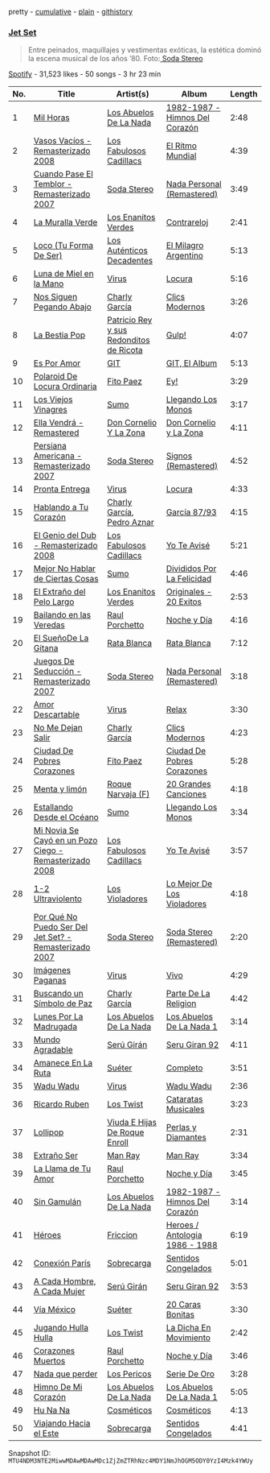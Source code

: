 pretty - [cumulative](/playlists/cumulative/37i9dQZF1DX42v3AOJvUpv.md) - [plain](/playlists/plain/37i9dQZF1DX42v3AOJvUpv) - [githistory](https://github.githistory.xyz/mackorone/spotify-playlist-archive/blob/main/playlists/plain/37i9dQZF1DX42v3AOJvUpv)

### [Jet Set](https://open.spotify.com/playlist/37i9dQZF1DX42v3AOJvUpv)

> Entre peinados, maquillajes y vestimentas exóticas, la estética dominó la escena musical de los años ’80\. Foto:<a href="spotify:user:spotify:playlist:37i9dQZF1DWThxX36B17XL"> Soda Stereo</a>

[Spotify](https://open.spotify.com/user/spotify) - 31,523 likes - 50 songs - 3 hr 23 min

| No. | Title | Artist(s) | Album | Length |
|---|---|---|---|---|
| 1 | [Mil Horas](https://open.spotify.com/track/7JEnT0uFWcwZqNZWv7hC9N) | [Los Abuelos De La Nada](https://open.spotify.com/artist/5R3NywPPOyhLfdvutgg0me) | [1982\-1987 \- Himnos Del Corazón](https://open.spotify.com/album/0DGCwJASSVCD2lJGyu0t9w) | 2:48 |
| 2 | [Vasos Vacíos \- Remasterizado 2008](https://open.spotify.com/track/198qSChSMQFuSimdeeY9gK) | [Los Fabulosos Cadillacs](https://open.spotify.com/artist/2FS22haX3FYbyOsUAkuYqZ) | [El Ritmo Mundial](https://open.spotify.com/album/4jrl8361FYPSK2gdEEKATh) | 4:39 |
| 3 | [Cuando Pase El Temblor \- Remasterizado 2007](https://open.spotify.com/track/3uMYq07Kj5m564OQwdSCrD) | [Soda Stereo](https://open.spotify.com/artist/7An4yvF7hDYDolN4m5zKBp) | [Nada Personal \(Remastered\)](https://open.spotify.com/album/0hyq754QnaKHYpH32QnWqs) | 3:49 |
| 4 | [La Muralla Verde](https://open.spotify.com/track/6OKhBvddAlWxxFnjbpilhu) | [Los Enanitos Verdes](https://open.spotify.com/artist/4TK1gDgb7QKoPFlzRrBRgR) | [Contrareloj](https://open.spotify.com/album/3e86fuFCEkoo3c2BESiLvd) | 2:41 |
| 5 | [Loco \(Tu Forma De Ser\)](https://open.spotify.com/track/3ydweVPwq9PCEVJ8WwqT6u) | [Los Auténticos Decadentes](https://open.spotify.com/artist/3HrbmsYpKjWH1lzhad7alj) | [El Milagro Argentino](https://open.spotify.com/album/2pqscM7JlS6XR6fk7Y8tVZ) | 5:13 |
| 6 | [Luna de Miel en la Mano](https://open.spotify.com/track/1qWLCuCnNcQVVzJm4pu7Zv) | [Virus](https://open.spotify.com/artist/0G7A5LzQAs2egiQl7hO5tV) | [Locura](https://open.spotify.com/album/5K3EGqntkI4To4TKtmIj2r) | 5:16 |
| 7 | [Nos Siguen Pegando Abajo](https://open.spotify.com/track/4VikOud5ZmdmHH6h7uQeDB) | [Charly García](https://open.spotify.com/artist/3jO7X5KupvwmWTHGtHgcgo) | [Clics Modernos](https://open.spotify.com/album/3OyBf97NOuJjhEpQHY920H) | 3:26 |
| 8 | [La Bestia Pop](https://open.spotify.com/track/5WeBnrDPyLhxruxVryHCkn) | [Patricio Rey y sus Redonditos de Ricota](https://open.spotify.com/artist/6byQKddO1b34lXC2ZEjehQ) | [Gulp!](https://open.spotify.com/album/5UATn22oJa1cBrnbnZ88eA) | 4:07 |
| 9 | [Es Por Amor](https://open.spotify.com/track/7cwtDwkH0PHHQmfbkZM8Ox) | [GIT](https://open.spotify.com/artist/21o0KNjooi1XjygW6V70NM) | [GIT, El Album](https://open.spotify.com/album/7Hg6EdwBShAdwAfUy4fFDN) | 5:13 |
| 10 | [Polaroid De Locura Ordinaria](https://open.spotify.com/track/0fAkoHmERNn6PuRqfK7411) | [Fito Paez](https://open.spotify.com/artist/1bZNv4q3OxYq7mmnLha7Tu) | [Ey!](https://open.spotify.com/album/1TscUipICOumgsnfvVqFS0) | 3:29 |
| 11 | [Los Viejos Vinagres](https://open.spotify.com/track/587HW7legSOEetkhw2RoO2) | [Sumo](https://open.spotify.com/artist/10AzTrYMPVVmpKoBP5bX9W) | [Llegando Los Monos](https://open.spotify.com/album/2kn0EF90FuahMHtPpwVsX4) | 3:17 |
| 12 | [Ella Vendrá \- Remastered](https://open.spotify.com/track/7Gl2RyA6Vn4KdgpacprbUg) | [Don Cornelio Y La Zona](https://open.spotify.com/artist/1wELOF6Lb5TckxS5EiiQZe) | [Don Cornelio y La Zona](https://open.spotify.com/album/0mgoxCZiBu6HPvv9Dk4wNz) | 4:11 |
| 13 | [Persiana Americana \- Remasterizado 2007](https://open.spotify.com/track/71awpJoi5bqGMBrTkHDDoL) | [Soda Stereo](https://open.spotify.com/artist/7An4yvF7hDYDolN4m5zKBp) | [Signos \(Remastered\)](https://open.spotify.com/album/7s2lDvm4FwnWE5RXEoY8Gi) | 4:52 |
| 14 | [Pronta Entrega](https://open.spotify.com/track/4UXE0ZLGIoLUOFqTECzoQe) | [Virus](https://open.spotify.com/artist/0G7A5LzQAs2egiQl7hO5tV) | [Locura](https://open.spotify.com/album/5K3EGqntkI4To4TKtmIj2r) | 4:33 |
| 15 | [Hablando a Tu Corazón](https://open.spotify.com/track/3k9dGCm2R2Y70e87aMHYC3) | [Charly García](https://open.spotify.com/artist/3jO7X5KupvwmWTHGtHgcgo), [Pedro Aznar](https://open.spotify.com/artist/2FFrhWZS9vJsh2UvxYPRr6) | [García 87/93](https://open.spotify.com/album/7yNFDuCsXe2P0DSenIMKxk) | 4:15 |
| 16 | [El Genio del Dub \- Remasterizado 2008](https://open.spotify.com/track/3hWZ9vTXIEUffGVD73qIAb) | [Los Fabulosos Cadillacs](https://open.spotify.com/artist/2FS22haX3FYbyOsUAkuYqZ) | [Yo Te Avisé](https://open.spotify.com/album/2DJSgXqWhU2iJT2hPP2HCu) | 5:21 |
| 17 | [Mejor No Hablar de Ciertas Cosas](https://open.spotify.com/track/0FHpUs8anxUWl3pMXMhmXj) | [Sumo](https://open.spotify.com/artist/10AzTrYMPVVmpKoBP5bX9W) | [Divididos Por La Felicidad](https://open.spotify.com/album/0iMPnRq7PL82Zrah0gTQBR) | 4:46 |
| 18 | [El Extraño del Pelo Largo](https://open.spotify.com/track/4BlMZN5TUA3O1NbtnMZOEh) | [Los Enanitos Verdes](https://open.spotify.com/artist/4TK1gDgb7QKoPFlzRrBRgR) | [Originales \- 20 Exitos](https://open.spotify.com/album/3AWurTYrtIfp7HwHg48DxV) | 2:53 |
| 19 | [Bailando en las Veredas](https://open.spotify.com/track/2q4WF7KqM5yvVoQNCyHHZd) | [Raul Porchetto](https://open.spotify.com/artist/3WoxTj3fh8I58MpnwZyYyL) | [Noche y Día](https://open.spotify.com/album/0FWccOOClD62jDsDvqj6Gl) | 4:16 |
| 20 | [El SueñoDe La Gitana](https://open.spotify.com/track/0jeONCVcTJdM3cT50MUSMm) | [Rata Blanca](https://open.spotify.com/artist/632M26jlmnCrL8CqD5i7Kd) | [Rata Blanca](https://open.spotify.com/album/19wA8bZa5CGUISYVPgM3kF) | 7:12 |
| 21 | [Juegos De Seducción \- Remasterizado 2007](https://open.spotify.com/track/39YibHWQJLIgjQ0xWKlq6t) | [Soda Stereo](https://open.spotify.com/artist/7An4yvF7hDYDolN4m5zKBp) | [Nada Personal \(Remastered\)](https://open.spotify.com/album/0hyq754QnaKHYpH32QnWqs) | 3:18 |
| 22 | [Amor Descartable](https://open.spotify.com/track/46lIx69EL4rkLtlfqoomyw) | [Virus](https://open.spotify.com/artist/0G7A5LzQAs2egiQl7hO5tV) | [Relax](https://open.spotify.com/album/3JpFR1SeMvppqhUiXSsvT3) | 3:30 |
| 23 | [No Me Dejan Salir](https://open.spotify.com/track/6P6rudfmKr7FyArdyEs0Mk) | [Charly García](https://open.spotify.com/artist/3jO7X5KupvwmWTHGtHgcgo) | [Clics Modernos](https://open.spotify.com/album/3OyBf97NOuJjhEpQHY920H) | 4:23 |
| 24 | [Ciudad De Pobres Corazones](https://open.spotify.com/track/1PSsStvZmJsU3CiJg8hRAx) | [Fito Paez](https://open.spotify.com/artist/1bZNv4q3OxYq7mmnLha7Tu) | [Ciudad De Pobres Corazones](https://open.spotify.com/album/4GGCNfkWRUgyu6UjstHlJj) | 5:28 |
| 25 | [Menta y limón](https://open.spotify.com/track/6mFdDYmOzdE7suUpYi23Ie) | [Roque Narvaja \(F\)](https://open.spotify.com/artist/3zDNMwCfVORx1xwo6DGBlp) | [20 Grandes Canciones](https://open.spotify.com/album/0mdIXKbQrc2PlxyadOVO9o) | 4:18 |
| 26 | [Estallando Desde el Océano](https://open.spotify.com/track/7379uubtjZDDT6Phsj4nhj) | [Sumo](https://open.spotify.com/artist/10AzTrYMPVVmpKoBP5bX9W) | [Llegando Los Monos](https://open.spotify.com/album/2kn0EF90FuahMHtPpwVsX4) | 3:34 |
| 27 | [Mi Novia Se Cayó en un Pozo Ciego \- Remasterizado 2008](https://open.spotify.com/track/38inVmG6skP7NI1CkyVZ7s) | [Los Fabulosos Cadillacs](https://open.spotify.com/artist/2FS22haX3FYbyOsUAkuYqZ) | [Yo Te Avisé](https://open.spotify.com/album/2DJSgXqWhU2iJT2hPP2HCu) | 3:57 |
| 28 | [1\-2 Ultraviolento](https://open.spotify.com/track/3ZFfwUQxXspg5hhJXyFR8J) | [Los Violadores](https://open.spotify.com/artist/4EkrhlCS2DbFxvC3Uhq6p2) | [Lo Mejor De Los Violadores](https://open.spotify.com/album/5mabtHYSp09PBdcIvTut7i) | 4:18 |
| 29 | [Por Qué No Puedo Ser Del Jet Set? \- Remasterizado 2007](https://open.spotify.com/track/2JD91cpdSGoNh9K50GmByg) | [Soda Stereo](https://open.spotify.com/artist/7An4yvF7hDYDolN4m5zKBp) | [Soda Stereo \(Remastered\)](https://open.spotify.com/album/3i4nU0OIi7gMmXDEhG9ZRt) | 2:20 |
| 30 | [Imágenes Paganas](https://open.spotify.com/track/6hiXQhwO98tEbNNbWtNS1Y) | [Virus](https://open.spotify.com/artist/0G7A5LzQAs2egiQl7hO5tV) | [Vivo](https://open.spotify.com/album/7byqd7hsiFnu2cd4LQPlBm) | 4:29 |
| 31 | [Buscando un Símbolo de Paz](https://open.spotify.com/track/1pLQZ6MwbYaLqzJT3imTBU) | [Charly García](https://open.spotify.com/artist/3jO7X5KupvwmWTHGtHgcgo) | [Parte De La Religion](https://open.spotify.com/album/4MrFVzdNEgxfZbJyC2RQt9) | 4:42 |
| 32 | [Lunes Por La Madrugada](https://open.spotify.com/track/0F9DOXIFk0rJW9AmDkUuSz) | [Los Abuelos De La Nada](https://open.spotify.com/artist/5R3NywPPOyhLfdvutgg0me) | [Los Abuelos De La Nada 1](https://open.spotify.com/album/2SoFsWPQgW2rSGiBmn1GMI) | 3:14 |
| 33 | [Mundo Agradable](https://open.spotify.com/track/1zMSZbxk4dDAHxBS5V07KT) | [Serú Girán](https://open.spotify.com/artist/6CrQKZeuSKNYgrE7PeYqJ1) | [Seru Giran 92](https://open.spotify.com/album/2RpzZJ2bn9gEtHzLsTejT4) | 4:11 |
| 34 | [Amanece En La Ruta](https://open.spotify.com/track/29UOHJBpXY1L1QiWaZLY8o) | [Suéter](https://open.spotify.com/artist/6YbPwijYI1KH2v4aPzAORT) | [Completo](https://open.spotify.com/album/1kzbderno6TMQbGXYGLbtx) | 3:51 |
| 35 | [Wadu Wadu](https://open.spotify.com/track/76ibxRco0AGhgavIY4zSRh) | [Virus](https://open.spotify.com/artist/0G7A5LzQAs2egiQl7hO5tV) | [Wadu Wadu](https://open.spotify.com/album/54YcSxxN3pAX3HZtNclEsU) | 2:36 |
| 36 | [Ricardo Ruben](https://open.spotify.com/track/5cVj2BJzyg29FstVdSDaGS) | [Los Twist](https://open.spotify.com/artist/5m0J5lv69wHuzD3Fvb50tn) | [Cataratas Musicales](https://open.spotify.com/album/2f3g5aLQ7f02ZhMZniS7oq) | 3:23 |
| 37 | [Lollipop](https://open.spotify.com/track/6sCc07DOnWLnivJXaYvt6A) | [Viuda E Hijas De Roque Enroll](https://open.spotify.com/artist/5X7IiXMVREXSohJkJEwdef) | [Perlas y Diamantes](https://open.spotify.com/album/7kO9imSCx60PuvubbTMDgt) | 2:31 |
| 38 | [Extraño Ser](https://open.spotify.com/track/2P2eKFKQxDQcidLcZik3kq) | [Man Ray](https://open.spotify.com/artist/6m2iYPwsqzgxxIPhWDPjvm) | [Man Ray](https://open.spotify.com/album/3DbogDWbVBtPTcRpJzwsYX) | 3:34 |
| 39 | [La Llama de Tu Amor](https://open.spotify.com/track/4UzckxebrukyreeLZGw6z9) | [Raul Porchetto](https://open.spotify.com/artist/3WoxTj3fh8I58MpnwZyYyL) | [Noche y Día](https://open.spotify.com/album/0FWccOOClD62jDsDvqj6Gl) | 3:45 |
| 40 | [Sin Gamulán](https://open.spotify.com/track/3UrNJH307Ij2jarZxijcbc) | [Los Abuelos De La Nada](https://open.spotify.com/artist/5R3NywPPOyhLfdvutgg0me) | [1982\-1987 \- Himnos Del Corazón](https://open.spotify.com/album/0DGCwJASSVCD2lJGyu0t9w) | 3:14 |
| 41 | [Héroes](https://open.spotify.com/track/0tj6CJdNcyU7L8hc61KXAE) | [Friccion](https://open.spotify.com/artist/5MoGn6jc9GHCMiWzccjWRD) | [Heroes / Antologia 1986 \- 1988](https://open.spotify.com/album/5hTIPpvzJIy2Os07sMSWP5) | 6:19 |
| 42 | [Conexión París](https://open.spotify.com/track/24X9r3zeRgB4VTLz75TRw9) | [Sobrecarga](https://open.spotify.com/artist/49UpIRD1s5bMEhbYYTnqUD) | [Sentidos Congelados](https://open.spotify.com/album/0wXerl0nWKYZYAaMj18oVQ) | 5:01 |
| 43 | [A Cada Hombre, A Cada Mujer](https://open.spotify.com/track/15YgfiMf7ArHQOLQ1fZEEC) | [Serú Girán](https://open.spotify.com/artist/6CrQKZeuSKNYgrE7PeYqJ1) | [Seru Giran 92](https://open.spotify.com/album/2RpzZJ2bn9gEtHzLsTejT4) | 3:53 |
| 44 | [Vía México](https://open.spotify.com/track/2F1vbTtyEC531VQhqh2LlK) | [Suéter](https://open.spotify.com/artist/6YbPwijYI1KH2v4aPzAORT) | [20 Caras Bonitas](https://open.spotify.com/album/7jNFPw0fZoJVM4DoOfi8Lg) | 3:30 |
| 45 | [Jugando Hulla Hulla](https://open.spotify.com/track/2cJ3haVTlqsA94NUD9Zmo2) | [Los Twist](https://open.spotify.com/artist/5m0J5lv69wHuzD3Fvb50tn) | [La Dicha En Movimiento](https://open.spotify.com/album/0JHPihaWP6y9O28ILSY8Jo) | 2:42 |
| 46 | [Corazones Muertos](https://open.spotify.com/track/4UgtuMtQBOHTSJktZgwQvV) | [Raul Porchetto](https://open.spotify.com/artist/3WoxTj3fh8I58MpnwZyYyL) | [Noche y Día](https://open.spotify.com/album/0FWccOOClD62jDsDvqj6Gl) | 3:46 |
| 47 | [Nada que perder](https://open.spotify.com/track/67RABWmvqhxgRt2shdCOrr) | [Los Pericos](https://open.spotify.com/artist/7FnZWGw9lwOr7WzieTKEPR) | [Serie De Oro](https://open.spotify.com/album/1SdOnqeKXxOKAU6rVbS0z5) | 3:28 |
| 48 | [Himno De Mi Corazón](https://open.spotify.com/track/0Y7Fr8AG39QyLQ3TAb8uoX) | [Los Abuelos De La Nada](https://open.spotify.com/artist/5R3NywPPOyhLfdvutgg0me) | [Los Abuelos De La Nada 1](https://open.spotify.com/album/2SoFsWPQgW2rSGiBmn1GMI) | 5:05 |
| 49 | [Hu Na Na](https://open.spotify.com/track/6lwE6EKCkENIGvSgcu0s69) | [Cosméticos](https://open.spotify.com/artist/4YlmyiU4Olst2QprHp6kon) | [Cosméticos](https://open.spotify.com/album/3Ki7ckiDv5Zap63EzE9Rgm) | 4:13 |
| 50 | [Viajando Hacia el Este](https://open.spotify.com/track/30hedgQCyR9YG9VIuf970W) | [Sobrecarga](https://open.spotify.com/artist/49UpIRD1s5bMEhbYYTnqUD) | [Sentidos Congelados](https://open.spotify.com/album/0wXerl0nWKYZYAaMj18oVQ) | 4:41 |

Snapshot ID: `MTU4NDM3NTE2MiwwMDAwMDAwMDc1ZjZmZTRhNzc4MDY1NmJhOGM5ODY0YzI4Mzk4YWUy`
